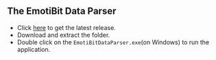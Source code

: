 ## The EmotiBit Data Parser
- Click [here](https://github.com/EmotiBit/ofxEmotiBit/releases) to get the latest release.
- Download and extract the folder. 
- Double click on the `EmotiBitDataParser.exe`(on Windows) to run the application.
